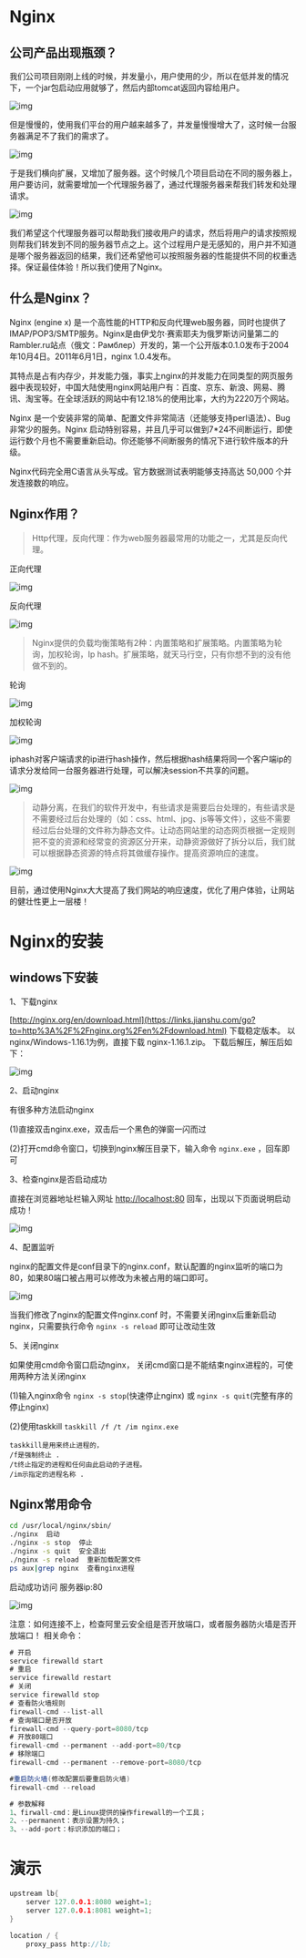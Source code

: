 # Nginx 

## 公司产品出现瓶颈？

我们公司项目刚刚上线的时候，并发量小，用户使用的少，所以在低并发的情况下，一个jar包启动应用就够了，然后内部tomcat返回内容给用户。

 

 

![img](https://upload-images.jianshu.io/upload_images/25016246-59a89b9ed48cf48a.png)

 

但是慢慢的，使用我们平台的用户越来越多了，并发量慢慢增大了，这时候一台服务器满足不了我们的需求了。

 

![img](https://upload-images.jianshu.io/upload_images/25016246-6e85ab67995519c7.png)

 

于是我们横向扩展，又增加了服务器。这个时候几个项目启动在不同的服务器上，用户要访问，就需要增加一个代理服务器了，通过代理服务器来帮我们转发和处理请求。

 

![img](https://upload-images.jianshu.io/upload_images/25016246-c262491592cf3d75.png)

 

 

我们希望这个代理服务器可以帮助我们接收用户的请求，然后将用户的请求按照规则帮我们转发到不同的服务器节点之上。这个过程用户是无感知的，用户并不知道是哪个服务器返回的结果，我们还希望他可以按照服务器的性能提供不同的权重选择。保证最佳体验！所以我们使用了Nginx。

## 什么是Nginx？

Nginx (engine x) 是一个高性能的HTTP和反向代理web服务器，同时也提供了IMAP/POP3/SMTP服务。Nginx是由伊戈尔·赛索耶夫为俄罗斯访问量第二的Rambler.ru站点（俄文：Рамблер）开发的，第一个公开版本0.1.0发布于2004年10月4日。2011年6月1日，nginx 1.0.4发布。

其特点是占有内存少，并发能力强，事实上nginx的并发能力在同类型的网页服务器中表现较好，中国大陆使用nginx网站用户有：百度、京东、新浪、网易、腾讯、淘宝等。在全球活跃的网站中有12.18%的使用比率，大约为2220万个网站。

Nginx 是一个安装非常的简单、配置文件非常简洁（还能够支持perl语法）、Bug非常少的服务。Nginx 启动特别容易，并且几乎可以做到7*24不间断运行，即使运行数个月也不需要重新启动。你还能够不间断服务的情况下进行软件版本的升级。

Nginx代码完全用C语言从头写成。官方数据测试表明能够支持高达 50,000 个并发连接数的响应。

## Nginx作用？

> Http代理，反向代理：作为web服务器最常用的功能之一，尤其是反向代理。

正向代理

![img](https://upload-images.jianshu.io/upload_images/25016246-c7bc04cdefafd144.png)

反向代理

![img](https://upload-images.jianshu.io/upload_images/25016246-dab55e3e2ce58b79.png)

 

> Nginx提供的负载均衡策略有2种：内置策略和扩展策略。内置策略为轮询，加权轮询，Ip hash。扩展策略，就天马行空，只有你想不到的没有他做不到的。

轮询

![img](https://upload-images.jianshu.io/upload_images/25016246-f947e88192f9a8b7.png)

加权轮询

![img](https://upload-images.jianshu.io/upload_images/25016246-6333fb7dadb8fd8f.png)

iphash对客户端请求的ip进行hash操作，然后根据hash结果将同一个客户端ip的请求分发给同一台服务器进行处理，可以解决session不共享的问题。

![img](https://upload-images.jianshu.io/upload_images/25016246-9c00a5e13dfb63ad.png)

 

> 动静分离，在我们的软件开发中，有些请求是需要后台处理的，有些请求是不需要经过后台处理的（如：css、html、jpg、js等等文件），这些不需要经过后台处理的文件称为静态文件。让动态网站里的动态网页根据一定规则把不变的资源和经常变的资源区分开来，动静资源做好了拆分以后，我们就可以根据静态资源的特点将其做缓存操作。提高资源响应的速度。

![img](https://upload-images.jianshu.io/upload_images/25016246-31c07d5d3db49429.png)

 

目前，通过使用Nginx大大提高了我们网站的响应速度，优化了用户体验，让网站的健壮性更上一层楼！





# Nginx的安装

## windows下安装

1、下载nginx

[http://nginx.org/en/download.html](https://links.jianshu.com/go?to=http%3A%2F%2Fnginx.org%2Fen%2Fdownload.html) 下载稳定版本。
以nginx/Windows-1.16.1为例，直接下载 nginx-1.16.1.zip。
下载后解压，解压后如下：

![img](https://upload-images.jianshu.io/upload_images/25016246-112889c12f00dfdb.png)

 

2、启动nginx

有很多种方法启动nginx

(1)直接双击nginx.exe，双击后一个黑色的弹窗一闪而过

(2)打开cmd命令窗口，切换到nginx解压目录下，输入命令 `nginx.exe` ，回车即可

3、检查nginx是否启动成功

直接在浏览器地址栏输入网址 [http://localhost:80](https://links.jianshu.com/go?to=http%3A%2F%2Flocalhost%3A80) 回车，出现以下页面说明启动成功！

![img](https://upload-images.jianshu.io/upload_images/25016246-7cf54cb767f0a1a2.png)

 

4、配置监听

nginx的配置文件是conf目录下的nginx.conf，默认配置的nginx监听的端口为80，如果80端口被占用可以修改为未被占用的端口即可。

 

![img](https://upload-images.jianshu.io/upload_images/25016246-8bb410fdf3c35d16.png)

 

当我们修改了nginx的配置文件nginx.conf 时，不需要关闭nginx后重新启动nginx，只需要执行命令 `nginx -s reload` 即可让改动生效

5、关闭nginx

如果使用cmd命令窗口启动nginx， 关闭cmd窗口是不能结束nginx进程的，可使用两种方法关闭nginx

(1)输入nginx命令 `nginx -s stop`(快速停止nginx) 或 `nginx -s quit`(完整有序的停止nginx)

(2)使用taskkill `taskkill /f /t /im nginx.exe`



```undefined
taskkill是用来终止进程的，
/f是强制终止 .
/t终止指定的进程和任何由此启动的子进程。
/im示指定的进程名称 .
```

## Nginx常用命令



```bash
cd /usr/local/nginx/sbin/
./nginx  启动
./nginx -s stop  停止
./nginx -s quit  安全退出
./nginx -s reload  重新加载配置文件
ps aux|grep nginx  查看nginx进程
```

启动成功访问 服务器ip:80

 

![img](https://upload-images.jianshu.io/upload_images/25016246-5990eb680bf00f21.png)

 

注意：如何连接不上，检查阿里云安全组是否开放端口，或者服务器防火墙是否开放端口！
相关命令：



```csharp
# 开启
service firewalld start
# 重启
service firewalld restart
# 关闭
service firewalld stop
# 查看防火墙规则
firewall-cmd --list-all
# 查询端口是否开放
firewall-cmd --query-port=8080/tcp
# 开放80端口
firewall-cmd --permanent --add-port=80/tcp
# 移除端口
firewall-cmd --permanent --remove-port=8080/tcp

#重启防火墙(修改配置后要重启防火墙)
firewall-cmd --reload

# 参数解释
1、firwall-cmd：是Linux提供的操作firewall的一个工具；
2、--permanent：表示设置为持久；
3、--add-port：标识添加的端口；
```

# 演示



```cpp
upstream lb{
    server 127.0.0.1:8080 weight=1;
    server 127.0.0.1:8081 weight=1;
}

location / {
    proxy_pass http://lb;
```